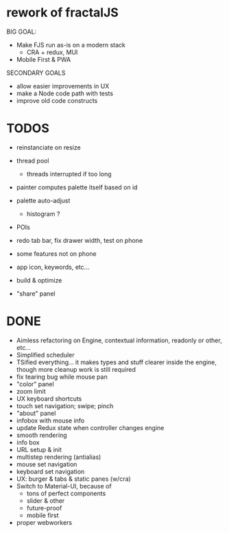 
# rework of fractalJS

BIG GOAL:
- Make FJS run as-is on a modern stack
  - CRA + redux, MUI
- Mobile First & PWA

SECONDARY GOALS
- allow easier improvements in UX
- make a Node code path with tests
- improve old code constructs

# TODOS

- reinstanciate on resize
- thread pool
  - threads interrupted if too long
- painter computes palette itself based on id

- palette auto-adjust
  - histogram ?
- POIs
- redo tab bar, fix drawer width, test on phone
- some features not on phone
- app icon, keywords, etc...
- build & optimize
- "share" panel

# DONE

- Aimless refactoring on Engine, contextual information, readonly or other, etc...
- Simplified scheduler
- TSified everything... it makes types and stuff clearer inside the engine, though more cleanup work is still required
- fix tearing bug while mouse pan
- "color" panel
- zoom limit
- UX keyboard shortcuts
- touch set navigation; swipe; pinch
- "about" panel
- infobox with mouse info
- update Redux state when controller changes engine
- smooth rendering
- info box
- URL setup & init
- multistep rendering (antialias)
- mouse set navigation
- keyboard set navigation
- UX: burger & tabs & static panes (w/cra)
- Switch to Material-UI, because of
  - tons of perfect components
  - slider & other
  - future-proof
  - mobile first
- proper webworkers


